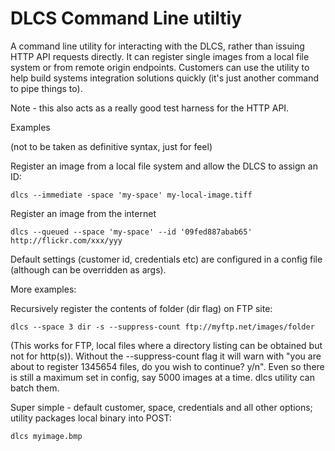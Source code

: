# DLCS Command Line utiltiy

A command line utility for interacting with the DLCS, rather than issuing HTTP API requests directly. It can register single images from a local file system or from remote origin endpoints. Customers can use the utility to help build systems integration solutions quickly (it's just another command to pipe things to).

Note - this also acts as a really good test harness for the HTTP API.

Examples

(not to be taken as definitive syntax, just for feel)

Register an image from a local file system and allow the DLCS to assign an ID:

```dlcs --immediate -space 'my-space' my-local-image.tiff```

Register an image from the internet

```dlcs --queued --space 'my-space' --id '09fed887abab65' http://flickr.com/xxx/yyy```

Default settings (customer id, credentials etc) are configured in a config file (although can be overridden as args).

More examples:

Recursively register the contents of folder (dir flag) on FTP site:

```dlcs --space 3 dir -s --suppress-count ftp://myftp.net/images/folder```

(This works for FTP, local files where a directory listing can be obtained but not for http(s)). Without the --suppress-count flag it will warn with "you are about to register 1345654 files, do you wish to continue? y/n". Even so there is still a maximum set in config, say 5000 images at a time. dlcs utility can batch them.

Super simple - default customer, space, credentials and all other options; utility packages local binary into POST:

```dlcs myimage.bmp```